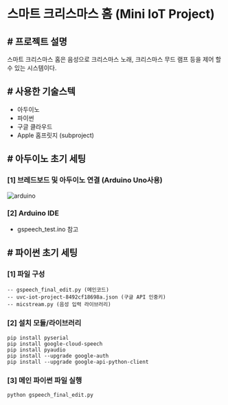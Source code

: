 # **스마트 크리스마스 홈 (Mini IoT Project)**

## **# 프로젝트 설명**

스마트 크리스마스 홈은 음성으로 크리스마스 노래, 크리스마스 무드 램프 등을 제어 할 수 있는 시스템이다.


## **# 사용한 기술스텍**
- 아두이노
- 파이썬
- 구글 클라우드
- Apple 홈프릿지 (subproject)


## **# 아두이노 초기 세팅**

### [1] 브레드보드 및 아두이노 연결 (Arduino Uno사용)
![arduino](https://user-images.githubusercontent.com/66628195/202376751-e70f49cf-52af-4477-a668-303f3033cff8.png)

### [2] Arduino IDE
- gspeech_test.ino 참고

## **# 파이썬 초기 세팅**

### **[1] 파일 구성**
```
-- gspeech_final_edit.py (메인코드)
-- uvc-iot-project-8492cf18698a.json (구글 API 인중키)
-- micstream.py (음성 입력 라이브러리)
```

### **[2] 설치 모듈/라이브러리**

```
pip install pyserial
pip install google-cloud-speech
pip install pyaudio
pip install --upgrade google-auth
pip install --upgrade google-api-python-client
```

### **[3] 메인 파이썬 파일 실행**
```
python gspeech_final_edit.py
```

